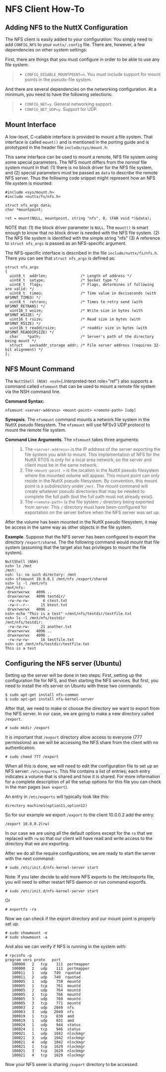 NFS Client How-To
=================

Adding NFS to the NuttX Configuration
-------------------------------------

The NFS client is easily added to your configuration: You simply need to
add `CONFIG_NFS` to your `nuttx/.config` file. There are, however, a few
dependencies on other system settings:

First, there are things that you must configure in order to be able to
use any file system:

> -   `CONFIG_DISABLE_MOUNTPOINT=n`. You must include support for mount
>     points in the pseudo-file system.

And there are several dependencies on the networking configuration. At a
minimum, you need to have the following selections:

> -   `CONFIG_NET=y`. General networking support.
> -   `CONFIG_NET_UDP=y`. Support for UDP.

Mount Interface
---------------

A low-level, C-callable interface is provided to mount a file system.
That interface is called `mount()` and is mentioned in the porting guide
and is prototyped in the header file `include/sys/mount.h`:

This same interface can be used to mount a remote, NFS file system using
some special parameters. The NFS mount differs from the *normal* file
system mount in that: (1) there is no block driver for the NFS file
system, and (2) special parameters must be passed as `data` to describe
the remote NFS server. Thus the following code snippet might represent
how an NFS file system is mounted:

``` {.c}
#include <sys/mount.h>
#include <nuttx/fs/nfs.h>

struct nfs_args data;
char *mountpoint;

ret = mount(NULL, mountpoint, string "nfs", 0, (FAR void *)&data);
```

NOTE that: (1) the block driver parameter is `NULL`. The `mount()` is
smart enough to know that no block driver is needed with the NFS file
system. (2) The NFS file system is identified with the simple string
\"nfs\" (3) A reference to `struct nfs_args` is passed as an
NFS-specific argument.

The NFS-specific interface is described in the file
`include/nuttx/fs/nfs.h`. There you can see that `struct nfs_args` is
defined as:

``` {.c}
struct nfs_args
{
  uint8_t  addrlen;               /* Length of address */
  uint8_t  sotype;                /* Socket type */
  uint8_t  flags;                 /* Flags, determines if following are valid: */
  uint8_t  timeo;                 /* Time value in deciseconds (with NFSMNT_TIMEO) */
  uint8_t  retrans;               /* Times to retry send (with NFSMNT_RETRANS) */
  uint16_t wsize;                 /* Write size in bytes (with NFSMNT_WSIZE) */
  uint16_t rsize;                 /* Read size in bytes (with NFSMNT_RSIZE) */
  uint16_t readdirsize;           /* readdir size in bytes (with NFSMNT_READDIRSIZE) */
  char    *path;                  /* Server's path of the directory being mount */
  struct   sockaddr_storage addr; /* File server address (requires 32-bit alignment) */
};
```

NFS Mount Command
-----------------

The `NuttShell (NSH) <nsh>`{.interpreted-text role="ref"} also supports
a command called `nfsmount` that can be used to mount a remote file
system via the NSH command line.

**Command Syntax:**

``` {.}
nfsmount <server-address> <mount-point> <remote-path> [udp]
```

**Synopsis**. The `nfsmount` command mounts a network file system in the
NuttX pseudo filesystem. The `nfsmount` will use NFSv3 UDP protocol to
mount the remote file system.

**Command Line Arguments**. The `nfsmount` takes three arguments:

> 1.  The `<server-address>` is the IP address of the server exporting
>     the file system you wish to mount. This implementation of NFS for
>     the NuttX RTOS is only for a local area network, so the server and
>     client must be in the same network.
> 2.  The `<mount-point >` is the location in the NuttX pseudo
>     filesystem where the mounted volume will appear. This mount point
>     can only reside in the NuttX pseudo filesystem. By convention,
>     this mount point is a subdirectory under `/mnt`. The mount command
>     will create whatever pseudo directories that may be needed to
>     complete the full path (but the full path must not already exist).
> 3.  The `<remote-path>` is the file system `/` directory being
>     exported from server. This `/` directory must have been configured
>     for exportation on the server before when the NFS server was set
>     up.

After the volume has been mounted in the NuttX pseudo filesystem, it may
be access in the same way as other objects in the file system.

**Example**. Suppose that the NFS server has been configured to export
the directory `/export/shared`. The the following command would mount
that file system (assuming that the target also has privileges to mount
the file system).

``` {.fish}
NuttShell (NSH)
nsh> ls /mnt
/mnt:
nsh: ls: no such directory: /mnt
nsh> nfsmount 10.0.0.1 /mnt/nfs /export/shared
nsh> ls -l /mnt/nfs
/mnt/nfs:
 drwxrwxrwx   4096 ..
 drwxrwxrwx   4096 testdir/
 -rw-rw-rw-      6 ctest.txt
 -rw-r--r--     15 btest.txt
 drwxrwxrwx   4096 .
nsh> echo "This is a test" >/mnt/nfs/testdir/testfile.txt
nsh> ls -l /mnt/nfs/testdir
/mnt/nfs/testdir:
 -rw-rw-rw-     21 another.txt
 drwxrwxrwx   4096 ..
 drwxrwxrwx   4096 .
 -rw-rw-rw-     16 testfile.txt
nsh> cat /mnt/nfs/testdir/testfile.txt
This is a test
```

Configuring the NFS server (Ubuntu)
-----------------------------------

Setting up the server will be done in two steps: First, setting up the
configuration file for NFS, and then starting the NFS services. But
first, you need to install the nfs server on Ubuntu with these two
commands:

``` {.console}
$ sudo apt-get install nfs-common
$ sudo apt-get install nfs-kernel-server
```

After that, we need to make or choose the directory we want to export
from the NFS server. In our case, we are going to make a new directory
called `/export`.

``` {.console}
# sudo mkdir /export
```

It is important that `/export` directory allow access to everyone (777
permissions) as we will be accessing the NFS share from the client with
no authentication.

``` {.console}
# sudo chmod 777 /export
```

When all this is done, we will need to edit the configuration file to
set up an NFS server: `/etc/exports`. This file contains a list of
entries; each entry indicates a volume that is shared and how it is
shared. For more information for a complete description of all the setup
options for this file you can check in the man pages (`man export`).

An entry in `/etc/exports` will typically look like this:

``` {.}
directory machine1(option11,option12)
```

So for our example we export `/export` to the client 10.0.0.2 add the
entry:

``` {.}
/export 10.0.0.2(rw)
```

In our case we are using all the default options except for the `ro`
that we replaced with `rw` so that our client will have read and write
access to the directory that we are exporting.

After we do all the require configurations, we are ready to start the
server with the next command:

``` {.console}
# sudo /etc/init.d/nfs-kernel-server start
```

Note: If you later decide to add more NFS exports to the /etc/exports
file, you will need to either restart NFS daemon or run command
exportfs.

``` {.console}
# sudo /etc/init.d/nfs-kernel-server start
```

Or

``` {.console}
# exportfs -ra
```

Now we can check if the export directory and our mount point is properly
set up.

``` {.console}
# sudo showmount -e
# sudo showmount -a
```

And also we can verify if NFS is running in the system with:

``` {.console}
# rpcinfo –p
program vers proto   port
   100000   2   tcp    111  portmapper
   100000   2   udp    111  portmapper
   100011   1   udp   749  rquotad
   100011   2   udp   749  rquotad
   100005   1   udp    759  mountd
   100005   1   tcp    761  mountd
   100005   2   udp    764  mountd
   100005   2   tcp    766  mountd
   100005   3   udp    769  mountd
   100005   3   tcp    771  mountd
   100003   2   udp   2049  nfs
   100003   3   udp   2049  nfs
   300019   1   tcp    830  amd
   300019   1   udp    831  amd
   100024   1   udp    944  status
   100024   1   tcp    946  status
   100021   1   udp   1042  nlockmgr
   100021   3   udp   1042  nlockmgr
   100021   4   udp   1042  nlockmgr
   100021   1   tcp   1629  nlockmgr
   100021   3   tcp   1629  nlockmgr
   100021   4   tcp   1629  nlockmgr
```

Now your NFS sever is sharing `/export` directory to be accessed.
